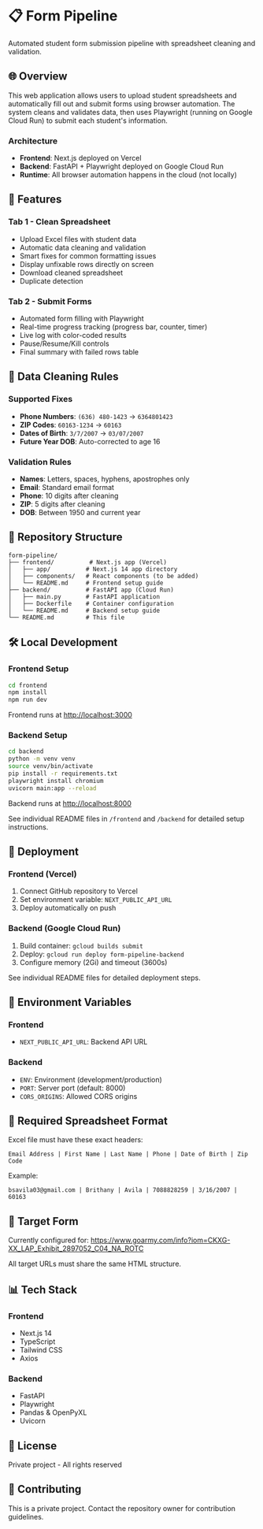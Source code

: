 # 📋 Form Pipeline

Automated student form submission pipeline with spreadsheet cleaning and validation.

## 🌐 Overview

This web application allows users to upload student spreadsheets and automatically fill out and submit forms using browser automation. The system cleans and validates data, then uses Playwright (running on Google Cloud Run) to submit each student's information.

### Architecture

- **Frontend**: Next.js deployed on Vercel
- **Backend**: FastAPI + Playwright deployed on Google Cloud Run
- **Runtime**: All browser automation happens in the cloud (not locally)

## 🚀 Features

### Tab 1 - Clean Spreadsheet
- Upload Excel files with student data
- Automatic data cleaning and validation
- Smart fixes for common formatting issues
- Display unfixable rows directly on screen
- Download cleaned spreadsheet
- Duplicate detection

### Tab 2 - Submit Forms
- Automated form filling with Playwright
- Real-time progress tracking (progress bar, counter, timer)
- Live log with color-coded results
- Pause/Resume/Kill controls
- Final summary with failed rows table

## 📄 Data Cleaning Rules

### Supported Fixes
- **Phone Numbers**: `(636) 480-1423` → `6364801423`
- **ZIP Codes**: `60163-1234` → `60163`
- **Dates of Birth**: `3/7/2007` → `03/07/2007`
- **Future Year DOB**: Auto-corrected to age 16

### Validation Rules
- **Names**: Letters, spaces, hyphens, apostrophes only
- **Email**: Standard email format
- **Phone**: 10 digits after cleaning
- **ZIP**: 5 digits after cleaning
- **DOB**: Between 1950 and current year

## 📁 Repository Structure

```
form-pipeline/
├── frontend/          # Next.js app (Vercel)
│   ├── app/          # Next.js 14 app directory
│   ├── components/   # React components (to be added)
│   └── README.md     # Frontend setup guide
├── backend/          # FastAPI app (Cloud Run)
│   ├── main.py       # FastAPI application
│   ├── Dockerfile    # Container configuration
│   └── README.md     # Backend setup guide
└── README.md         # This file
```

## 🛠️ Local Development

### Frontend Setup

```bash
cd frontend
npm install
npm run dev
```

Frontend runs at [http://localhost:3000](http://localhost:3000)

### Backend Setup

```bash
cd backend
python -m venv venv
source venv/bin/activate
pip install -r requirements.txt
playwright install chromium
uvicorn main:app --reload
```

Backend runs at [http://localhost:8000](http://localhost:8000)

See individual README files in `/frontend` and `/backend` for detailed setup instructions.

## 🚀 Deployment

### Frontend (Vercel)
1. Connect GitHub repository to Vercel
2. Set environment variable: `NEXT_PUBLIC_API_URL`
3. Deploy automatically on push

### Backend (Google Cloud Run)
1. Build container: `gcloud builds submit`
2. Deploy: `gcloud run deploy form-pipeline-backend`
3. Configure memory (2Gi) and timeout (3600s)

See individual README files for detailed deployment steps.

## 🔧 Environment Variables

### Frontend
- `NEXT_PUBLIC_API_URL`: Backend API URL

### Backend
- `ENV`: Environment (development/production)
- `PORT`: Server port (default: 8000)
- `CORS_ORIGINS`: Allowed CORS origins

## 📝 Required Spreadsheet Format

Excel file must have these exact headers:

```
Email Address | First Name | Last Name | Phone | Date of Birth | Zip Code
```

Example:
```
bsavila03@gmail.com | Brithany | Avila | 7088828259 | 3/16/2007 | 60163
```

## 🎯 Target Form

Currently configured for: https://www.goarmy.com/info?iom=CKXG-XX_LAP_Exhibit_2897052_C04_NA_ROTC

All target URLs must share the same HTML structure.

## 📊 Tech Stack

### Frontend
- Next.js 14
- TypeScript
- Tailwind CSS
- Axios

### Backend
- FastAPI
- Playwright
- Pandas & OpenPyXL
- Uvicorn

## 📄 License

Private project - All rights reserved

## 🤝 Contributing

This is a private project. Contact the repository owner for contribution guidelines.

